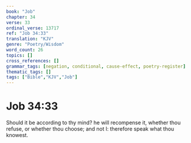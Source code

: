 ```yaml
---
book: "Job"
chapter: 34
verse: 33
ordinal_verse: 13717
ref: "Job 34:33"
translation: "KJV"
genre: "Poetry/Wisdom"
word_count: 26
topics: []
cross_references: []
grammar_tags: [negation, conditional, cause-effect, poetry-register]
thematic_tags: []
tags: ["Bible","KJV","Job"]
---
```


# Job 34:33

Should it be according to thy mind? he will recompense it, whether thou refuse, or whether thou choose; and not I: therefore speak what thou knowest.
